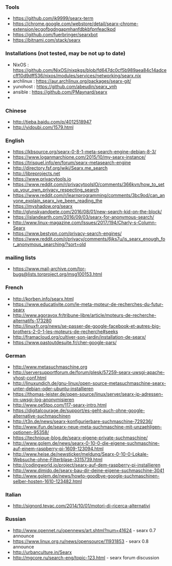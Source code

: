 ### Tools
* https://github.com/ik9999/searx-term
* https://chrome.google.com/webstore/detail/searx-chrome-extension/ecgofbgdngapmhanfdbkbfpnfeaclkpd
* https://github.com/fuerbringer/searxbot
* https://bitnami.com/stack/searx

### Installations (not tested, may be not up to date)
* NixOS : https://github.com/NixOS/nixpkgs/blob/fd647dc0cf5b989aea84c14adcecff10d9dff536/nixos/modules/services/networking/searx.nix
* archlinux : https://aur.archlinux.org/packages/searx-git/
* yunohost : https://github.com/abeudin/searx_ynh
* ansible : https://github.com/PMaynard/searx
* 

### Chinese

* http://tieba.baidu.com/p/4012518947
* http://yidoubi.com/1579.html

### English

* https://kbsource.org/searx-0-8-1-meta-search-engine-debian-8-3/
* https://www.loganmarchione.com/2015/10/my-searx-instance/
* https://trisquel.info/en/forum/searx-metasearch-engine
* http://directory.fsf.org/wiki/Searx.me_search
* http://libreprojects.net
* https://www.privacytools.io
* https://www.reddit.com/r/privacytoolsIO/comments/366kvn/how_to_setup_your_own_privacy_respecting_search
* https://www.reddit.com/r/learnprogramming/comments/3bc9od/can_anyone_explain_searx_ive_been_reading_the
* https://myshadow.org/searx
* http://glynskyandpete.com/2016/08/01/new-search-kid-on-the-block/
* https://islandearth.com/2016/09/03/searx-for-anonymous-search/
* http://www.linux-magazine.com/Issues/2017/194/Charly-s-Column-Searx
* https://www.bestvpn.com/privacy-search-engines/
* https://www.reddit.com/r/privacy/comments/6jks7u/is_searx_enough_for_anonymous_searching/?sort=old

### mailing lists
* https://www.mail-archive.com/tor-bugs@lists.torproject.org/msg100153.html

### French

* http://korben.info/searx.html
* https://www.educativite.com/le-meta-moteur-de-recherches-du-futur-searx
* http://www.agoravox.fr/tribune-libre/article/moteurs-de-recherche-alternatifs-173280
* http://linuxfr.org/news/se-passer-de-google-facebook-et-autres-big-brothers-2-0-1-les-moteurs-de-recherche#seeks
* http://framacloud.org/cultiver-son-jardin/installation-de-searx/
* https://www.pastoutdesuite.fr/cher-google-pars/

### German

* http://www.metasuchmaschine.org
* http://serversupportforum.de/forum/plesk/57259-searx-uwsgi-apache-vhost-conf.html
* http://linuxundich.de/gnu-linux/open-source-metasuchmaschine-searx-unter-debian-oder-ubuntu-installieren
* https://thomas-leister.de/open-source/linux/server/searx-ip-adressen-im-uwsgi-log-anonymisieren
* http://www.oe5tpo.com/117-searx-intro.html
* https://digitalcourage.de/support/es-geht-auch-ohne-google-alternative-suchmaschinen
* http://t3n.de/news/searx-konfigurierbare-suchmaschine-729236/
* http://www.ifun.de/searx-neue-meta-suchmaschine-mit-unzaehligen-optionen-95358/
* https://technique-blog.de/searx-eigene-private-suchmaschine/
* http://www.golem.de/news/searx-0-10-0-die-eigene-suchmaschine-auf-einem-raspberry-pi-1609-123094.html
* http://www.heise.de/newsticker/meldung/Searx-0-10-0-Lokale-Websuche-ohne-Filterblase-3315739.html
* http://codingworld.io/project/searx-auf-dem-raspberry-pi-installieren
* http://www.dimido.de/searx-bau-dir-deine-eigene-suchmaschine-3041
* http://www.golem.de/news/howto-goodbye-google-suchmaschinen-selber-hosten-1610-123482.html

### Italian

* http://signord.tevac.com/2014/10/01/motori-di-ricerca-alternativi

### Russian
* http://www.opennet.ru/opennews/art.shtml?num=41624 - searx 0.7 announce
* https://www.linux.org.ru/news/opensource/11931853 - searx 0.8 announce
* http://urbanculture.in/Searx
* http://mgcore.ru/search-eng/topic-123.html - searx forum discussion